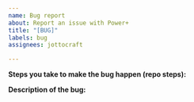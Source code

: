 ```yaml
---
name: Bug report
about: Report an issue with Power+
title: "[BUG]"
labels: bug
assignees: jottocraft

---
```


**Steps you take to make the bug happen (repo steps):**


**Description of the bug:**
